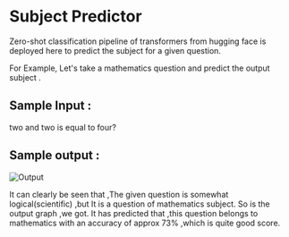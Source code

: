 # Subject Predictor

Zero-shot classification pipeline of transformers from hugging face is deployed here to predict the subject for a given question.

For Example, Let's take a mathematics question and predict the output subject .

## Sample Input :
two and two is equal to four?

## Sample output :
![Output](https://user-images.githubusercontent.com/61025442/120218762-d667c400-c257-11eb-9206-df037f9f687c.png)

It can clearly be seen that ,The given question is somewhat logical(scientific) ,but It is a question of mathematics subject.
So is the output graph ,we got.
It has predicted that ,this question belongs to mathematics with an accuracy of approx 73% ,which is quite good score.